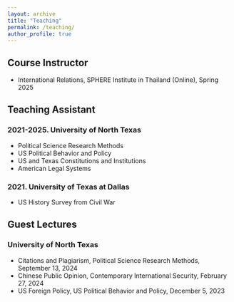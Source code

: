 ```yaml
---
layout: archive
title: "Teaching"
permalink: /teaching/
author_profile: true
---
```


## Course Instructor

- International Relations, SPHERE Institute in Thailand (Online), Spring 2025

## Teaching Assistant

### 2021-2025. University of North Texas
- Political Science Research Methods
- US Political Behavior and Policy
- US and Texas Constitutions and Institutions
- American Legal Systems

### 2021. University of Texas at Dallas
- US History Survey from Civil War

## Guest Lectures

### University of North Texas
- Citations and Plagiarism, Political Science Research Methods, September 13, 2024
- Chinese Public Opinion, Contemporary International Security, February 27, 2024
- US Foreign Policy, US Political Behavior and Policy, December 5, 2023
